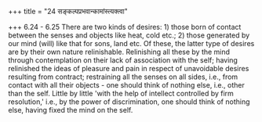 +++
title = "24 सङ्कल्पप्रभवान्कामांस्त्यक्त्वा"

+++
6.24 - 6.25 There are two kinds of desires: 1) those born of contact
between the senses and objects like heat, cold etc.; 2) those generated
by our mind (will) like that for sons, land etc. Of these, the latter
type of desires are by their own nature relinishable. Relinishing all
these by the mind through contemplation on their lack of association
with the self; having relinished the ideas of pleasure and pain in
respect of unavoidable desires resulting from contract; restraining all
the senses on all sides, i.e., from contact with all their objects - one
should think of nothing else, i.e., other than the self. Little by
little 'with the help of intellect controlled by firm resolution,' i.e.,
by the power of discrimination, one should think of nothing else, having
fixed the mind on the self.
